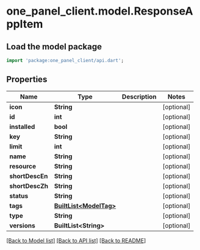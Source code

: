 # one_panel_client.model.ResponseAppItem

## Load the model package
```dart
import 'package:one_panel_client/api.dart';
```

## Properties
Name | Type | Description | Notes
------------ | ------------- | ------------- | -------------
**icon** | **String** |  | [optional] 
**id** | **int** |  | [optional] 
**installed** | **bool** |  | [optional] 
**key** | **String** |  | [optional] 
**limit** | **int** |  | [optional] 
**name** | **String** |  | [optional] 
**resource** | **String** |  | [optional] 
**shortDescEn** | **String** |  | [optional] 
**shortDescZh** | **String** |  | [optional] 
**status** | **String** |  | [optional] 
**tags** | [**BuiltList&lt;ModelTag&gt;**](ModelTag.md) |  | [optional] 
**type** | **String** |  | [optional] 
**versions** | **BuiltList&lt;String&gt;** |  | [optional] 

[[Back to Model list]](../README.md#documentation-for-models) [[Back to API list]](../README.md#documentation-for-api-endpoints) [[Back to README]](../README.md)


